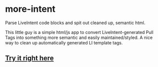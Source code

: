 # more-intent
Parse LiveIntent code blocks and spit out cleaned up, semantic html.

This little guy is a simple html/js app to convert LiveIntent-generated Pull Tags into something more semantic and easily maintained/styled. A nice way to clean up automatically generated LI template tags.

## [Try it right here](https://postmatic.github.io/more-intent/)
